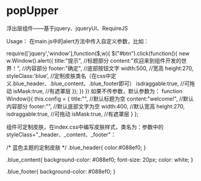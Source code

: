 # popUpper
浮出层组件——基于jquery、jqueryUI、RequireJS

Usage：
  在main.js中的alert方法中传入自定义参数，比如：
  
  require(['jquery','window'],function($,w){
    $("#btn").click(function(){
        new w.Window().alert({
            title:"提示",    //标题部分
            content:"欢迎来到组件开发的世界！",   //内容部分
            footer:"确定",   //底部按钮文字
            width:500,   //宽高
            height:270,
            styleClass:'blue',  //定制皮肤类名（在css中定义.blue_header、.blue_content、.blue_footer即可）
            isdraggable:true,   //可拖动
            isMask:true,    //有遮罩层
        });
    })
})
  如果不传参数，默认参数为：
  function Window(){
        this.config = {
            title:"",    //默认标题为空
            content:"welcome!",  //默认内容部分
            footer:"",   //默认底部文字为空
            width:400,  //默认宽高
            height:270,
            isdraggable:true,   //可拖动
            isMask:true,    //有遮罩层
        }
    };

  组件可定制皮肤，在index.css中编写皮肤样式，类名为：参数中的styleClass+"_header、_content、_footer"：
  
  /*  蓝色主题的定制皮肤  */
  .blue_header{
      color:#088ef0;
  }

  .blue_content{
      background-color: #088ef0;
      font-size: 20px;
      color: white;
  }

  .blue_footer{
      background-color: #088ef0;
  }
